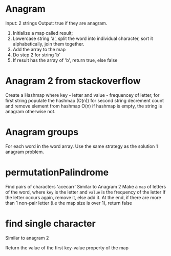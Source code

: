 # Anagram

Input: 2 strings
Output: true if they are anagram.

1. Initialize a map called result;
2. Lowercase string 'a', split the word into individual character, sort it alphabetically, join them together.
3. Add the array to the map
4. Do step 2 for string 'b'
5. If result has the array of 'b', return true, else false

# Anagram 2 from stackoverflow

Create a Hashmap where key - letter and value - frequencey of letter,
for first string populate the hashmap (O(n))
for second string decrement count and remove element from hashmap O(n)
if hashmap is empty, the string is anagram otherwise not.

# Anagram groups

For each word in the word array.
Use the same strategy as the solution 1 anagram problem.

# permutationPalindrome

Find pairs of characters
'acecarr'
Similar to Anagram 2
Make a `map` of letters of the word,
where `key` is the letter and `value` is the frequency of the letter
If the letter occurs again, remove it, else add it.
At the end, if there are more than 1 non-pair letter (i.e the map size is over 1), return false

# find single character

Similar to anagram 2

Return the value of the first key-value property of the map
